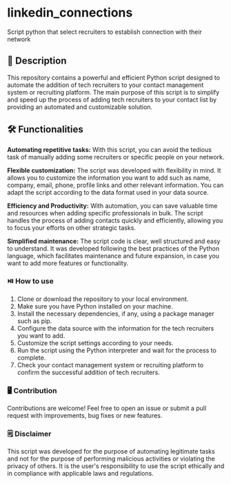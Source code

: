 # linkedin_connections
Script python that select recruiters to establish connection with their network

## 📖 Description
This repository contains a powerful and efficient Python script designed to automate the addition of tech recruiters to your contact management system or recruiting platform. The main purpose of this script is to simplify and speed up the process of adding tech recruiters to your contact list by providing an automated and customizable solution.

## 🛠️ Functionalities
**Automating repetitive tasks:** With this script, you can avoid the tedious task of manually adding some recruiters or specific people on your network.

**Flexible customization:** The script was developed with flexibility in mind. It allows you to customize the information you want to add such as name, company, email, phone, profile links and other relevant information. You can adapt the script according to the data format used in your data source.

**Efficiency and Productivity:** With automation, you can save valuable time and resources when adding specific professionals in bulk. The script handles the process of adding contacts quickly and efficiently, allowing you to focus your efforts on other strategic tasks.

**Simplified maintenance:** The script code is clear, well structured and easy to understand. It was developed following the best practices of the Python language, which facilitates maintenance and future expansion, in case you want to add more features or functionality.


### ⏯️ How to use
1. Clone or download the repository to your local environment.
2. Make sure you have Python installed on your machine.
3. Install the necessary dependencies, if any, using a package manager such as pip.
4. Configure the data source with the information for the tech recruiters you want to add.
5. Customize the script settings according to your needs.
6. Run the script using the Python interpreter and wait for the process to complete.
7. Check your contact management system or recruiting platform to confirm the successful addition of tech recruiters.

### 🖥️ Contribution
Contributions are welcome! Feel free to open an issue or submit a pull request with improvements, bug fixes or new features.

### 🗒️ Disclaimer
This script was developed for the purpose of automating legitimate tasks and not for the purpose of performing malicious activities or violating the privacy of others. It is the user's responsibility to use the script ethically and in compliance with applicable laws and regulations.
